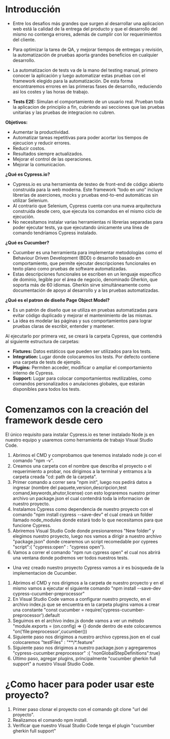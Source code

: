 # Introducción
* Entre los desafios más grandes que surgen al desarrollar una aplicacion web está la calidad de la entrega del producto y que el desarrollo del mismo no contenga errores, además de cumplir con lor requerimientos del cliente.
* Para optimizar la tarea de QA, y mejorar tiempos de entregas y revisión, la automatización de pruebas aporta grandes beneficios en cualquier desarrollo. 
* La automatizacion de tests va de la mano del testing manual, primero conocer la aplicación y luego automatizar estas pruebas con el framework elegido para la automatización. De esta forma encontraremos errores en las primeras fases de desarrollo, reduciendo asi los costes y las horas de trabajo.

* **Tests E2E:** Simulan el comportamiento de un usuario real. Prueban toda la aplicacion de principiio a fin, cubriendo asi secciones que las pruebas unitarias y las pruebas de integracion no cubren.

**Objetivos:** 
* Aumentar la productividad.
* Automatizar tareas repetitivas para poder acortar los tiempos de ejecucion y reducir errores.
* Reducir costos.
* Resultados siempre actualizados.
* Mejorar el control de las operaciones.
* Mejorar la comunicacion.

**¿Qué es Cypress.io?**

* Cypress.io es una herramienta de testeo de front-end de código abierto construida para la web moderna. Este framework “todo en uno” incluye librerías de aserciones, mocks y pruebas end-to-end automáticas sin utilizar Selenium.
* Al contrario que Selenium, Cypress cuenta con una nueva arquitectura construida desde cero, que ejecuta los comandos en el mismo ciclo de ejecución.
* No necesitamos instalar varias herramientas ni librerías separadas para poder ejecutar tests, ya que ejecutando únicamente una línea de comando tendríamos Cypress instalado.

**¿Qué es Cucumber?**
* Cucumber es una herramienta para implementar metodologías como el Behaviour Driven Development (BDD) o desarrollo basado en comportamiento, que permite ejecutar descripciones funcionales en texto plano como pruebas de software automatizadas.
* Estas descripciones funcionales se escriben en un lenguaje específico de dominio, legible por el área de negocio, denominado Gherkin, que soporta más de 60 idiomas. Gherkin sirve simultáneamente como documentación de apoyo al desarrollo y a las pruebas automatizadas.

**¿Qué es el patron de diseño Page Object Model?**
* Es un patrón de diseño que se utiliza en pruebas automatizadas para evitar código duplicado y mejorar el mantenimiento de las mismas.
* La idea es modelar las páginas y sus comportamientos para lograr pruebas claras de escribir, entender y mantener.

Al ejecutarlo por primera vez, se creará la carpeta Cypress, que contendrá al siguiente estructura de carpetas:

* **Fixtures:** Datos estáticos que pueden ser utilizados para los tests.
* **Integration:** Lugar donde colocaremos los tests. Por defecto contiene una carpeta de tests de ejemplo.
* **Plugins:** Permiten acceder, modificar o ampliar el comportamiento interno de Cypress.
* **Support:** Lugar para colocar comportamientos reutilizables, como comandos personalizados o anulaciones globales, que estarán disponibles para todos los tests.

# Comenzamos con la creación del framework desde cero
El único requisito para instalar Cypress.io es tener instalado Node js en nuestro equipo y usaremos como herramienta de trabajo Visual Studio Code.
1.	Abrimos el CMD y comprobamos que tenemos instalado node js con el comando "npm -v".
2.  Creamos una carpeta con el nombre que describa el proyecto o el requerimiento a probar, nos dirigimos a la terminal y entramos a la carpeta creada "cd: path de la carpeta".
3.  Primer comando a correr sera "npm init", luego nos pedirá datos a ingresar (nombre del paquete,version,descripcion,test comand,keywords,ahutor,license) con esto lograremos nuestro primer archivo un package.json el cual contendrá toda la informacion de nuestro proyecto.
4.  Instalamos Cypress como dependencia de nuestro proyecto con el comando "npm install cypress --save-dev" el cual creará un folder llamado node_modules donde estará todo lo que necesitamos para que funcione Cypress.
5.  Abriremos Visual Studio Code donde presionaremos "New folder" y elegimos nuestro proyecto, luego nos vamos a dirigir a nuestro archivo "package.json" donde crearemos un script recomedable por cyprees "script":{ "cypress:open" : "cypress open"}.
6.  Vamos a correr el comando "npm run cypress open" el cual nos abrirá una ventana donde podremos ver todos nuestros tests.

* Una vez creado nuestro proyecto Cypress vamos a ir es búsqueda de la implementacion de Cucumber.

1. Abrimos el CMD y nos dirigmos a la carpeta de nuestro proyecto y en el mismo vamos a ejecutar el siguiente comando "npm install --save-dev cypress-cucumber-preprocessor"
2. En Visual Studio Code vamos a configurar nuestro proyecto, en el archivo index.js que se encuentra en la carpeta plugins vamos a crear una constante "const cucumber = require('cypress-cucumber-preprocessor').default
3. Seguimos en el archivo index.js donde vamos a ver un método "module.exports = (on.config) => {} donde dentro de este colocaremos "on('file:preprocessor',cucumber())
4. Siguiente paso nos dirigimos a nuestro archivo cypress.json en el cual colocaremos "testFiles" : "**/*.feature"
5. Siguiente paso nos dirigimos a nuestro package.json y agregaremos "cypress-cucumber.preprocessor" :{ "nonGlobalStepDefinitions":true}
6. Último paso, agregar plugins, principalmente "cucumber gherkin full support" a nuestro Visual Studio Code.

# ¿Como hacer para poder usar este proyecto?
1. Primer paso clonar el proyecto con el comando git clone "url del proyecto".
2. Realizamos el comando npm install.
3. Verificar que nuestro Visual Studio Code tenga el plugin "cucumber gherkin full support"